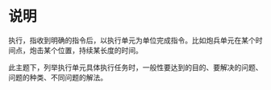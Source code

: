 # 说明

执行，指收到明确的指令后，以执行单元为单位完成指令。比如炮兵单元在某个时间点，炮击某个位置，持续某长度的时间。

此主题下，列举执行单元具体执行任务时，一般性要达到的目的、要解决的问题、问题的种类、不同问题的解法。

